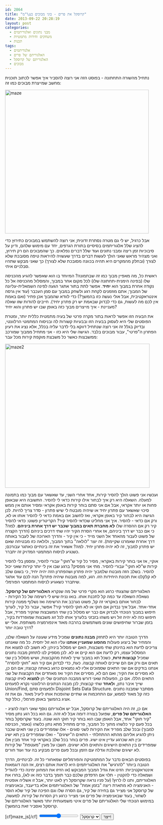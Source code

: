 ```yaml
---
id: 2864
title: "קרוסקל את פרים - בוני מבוכים בע\"מ"
date: 2013-09-22 20:28:19
layout: post
categories: 
  - מבני נתונים ואלגוריתמים
  - משחקים וחידות מתמטיות
  - תכנות
tags: 
  - אלגוריתמים
  - האלגוריתם של פרים
  - האלגוריתם של קרוסקל
  - מבוכים
---
```

נתחיל מהשורה התחתונה - בפוסט הזה אני רוצה להסביר איך אפשר לכתוב תוכנית מחשב שמייצרת מבוכים כמו זה:

<a href="{{site.baseurl}}{{site.post_images}}/2013/09/maze.png"><img src="{{site.baseurl}}{{site.post_images}}/2013/09/maze.png" alt="maze" width="472" height="472" class="alignnone size-full wp-image-2865" /></a>

אבל כרגיל, יש לי גם מטרה נסתרת זדונית; אני רוצה להשתמש במבוכים כתירוץ כדי להציג שלל אלגוריתמים בסיסיים בתורת הגרפים, יחד עם מימוש שלהם, ודיון על סיבוכיות זמן ריצה ומבני נתונים ועוד שלל דברים נפלאים. כך שהמבוכים הם רק תירוץ, ואני מצהיר מראש שאני הולך לעשות דברים בדרך שעשויה להיראות טיפה מסובכת שלא לצורך (ובחלק מהמקרים היא תהיה בכוונה מסובכת שלא לצורך) כך שאני מבקש שתהיו סבלניים איתי.

ראשית כל, מה מאפיין מבוך כמו זה שבתמונה? המיוחד בו הוא שאפשר להגיע מהכניסה שלו (בפינה הימנית-תחתונה שלו) לכל מקום אחר במבוך, והמסלול מהכניסה אל כל נקודה אחרת במבוך הוא <strong>יחיד</strong>. אפשר לתת בתור אתגר הגעה לפינה השמאלית-עליונה של המבוך; אתם מוזמנים לקחת רגע ולשחק במבוך עם סמן העכבר (עוד אין גרסה אינטראקטיבית, אבל אולי נעשה כזו בהמשך?) כדי לוודא שהמבוך אכן פתיר (ואם באמת אין לכם מה לעשות, גם כדי לבדוק שבאמת יש רק פתרון יחיד). חייבים להודות שזו שאלה מעניינת - איך מייצרים מבוך כזה באופן שבו יש פתרון והוא יחיד?

את הבעיה הזו אפשר לראות בתור מקרה פרטי של בעיה מתמטית כללית יותר, ומטרת הפוסטים שלי היא לעסוק בבעיה הזו ובבעיות קשורות לה ובניסוח המתמטי הרלוונטי, ובדיוק בגלל זה אני רוצה שנתחיל דווקא בלי לדבר עליה בכלל, אלא נציג את רעיון הפתרון ה"פרטי", עבור מבוכים בלבד. הגישה שלי היא כזו - אני מתחיל ממבוך שמורכב ממשבצות כאשר כל משבצת מוקפת קירות מכל עבר:

<a href="{{site.baseurl}}{{site.post_images}}/2013/09/maze2.png"><img src="{{site.baseurl}}{{site.post_images}}/2013/09/maze2.png" alt="maze2" width="475" height="473" class="alignnone size-full wp-image-2867" /></a>

ועכשיו אני פשוט הולך להסיר קירות, אחד אחרי השני, עד שאשאר עם מבוך כמו בתמונה למעלה. השאלה היא רק איך לבחור אילו קירות כדאי לי להסיר. התשובה היא שבאופן פחות או יותר אקראי, אבל אם אני סתם בוחר קירות באופן אקראי ומסיר אותם אין ממש סיכוי שאשאר עם פתרון יחיד או שיהיה מובטח לי שיש פתרון - סדר צריך להיות. לכן הגישה היא לבחור קיר באופן אקראי, ואז לחשוב אם באמת כדאי לי להסיר אותו או לא, ורק אם כדאי - להסיר. איך אני מחליט שכדאי להסיר קיר? הקריטריון פשוט: כדאי להסיר קיר רק אם ההסרה שלו <strong>לא מחברת תאים במבוך שכבר יש דרך אחרת ביניהם</strong>. למה? כי אם כבר יש דרך ביניהם, אז אחרי הסרת הקיר יהיו שתי דרכים ביניהם (הדרך הקצרה של פשוט לעבור מהאחד אל השני מייד - כי אין קיר - והדרך הארוכה של לעבור באותה דרך אחרת שאמרנו שקיימת). זה יוצר "לולאה" בתוך המבוך, ולולאה כזו מבטיחה שאם יש פתרון למבוך, זה לא יהיה פתרון יחיד. למה? אשאיר את זה בינתיים כאתגר עבורכם; כשנגיע לניסוח המתמטי המדויק זה יתברר.

אוקיי, אז אני בוחר קירות באקראי, מסיר כל קיר ש"חוקי" עבורי להסיר, ומסמן בלי להסיר קירות ש"לא חוקי" עבורי להסיר. מתי אני מפסיק? ברגע שבו אין לי יותר קירות שאני יכול להסיר. בשלב הזה מובטח שלמבוך יהיה פתרון ושהפתרון הזה יהיה יחיד, כי בשום שלב לא קלקלנו את תכונת היחידות הזו. רגע, למה מובטח שיהיה פתרון? הנה לכם עוד אתגר שיתברר כשאגיע לניסוח המתמטי הפורמלי.

האלגוריתם שהצגתי כרגע הוא מקרי פרטי של מה שנקרא <strong>האלגוריתם של קרוסקל</strong>. נשאלת השאלה עד כמה קל לתכנת אותו. בואו נניח שיש לי רשימה של כל הקירות - לבחור אותם באקראי זה קל, פשוט נערבב את הרשימה ואז נשלוף ממנה קירות אחד-אחד. אבל איך נבדוק אם חוקי או לא חוקי להסיר קיר? אפשר, עבור כל קיר, לערוך חיפוש במבוך הנוכחי ולבדוק אם כבר יש מסלול בין שתי המשבצות שהקיר מפריד, אבל חיפוש כזה לא יהיה זול ויש משהו בזבזני בלערוך אותו לכל זוג משבצות שמופרדות בקיר, בזמן שברור שחיפושים שונים משתמשים בהרבה מאוד אינפורמציה משותפת. אולי יש דרך טובה יותר?

הדרך הטובה יותר היא לתחזק <strong>מבנה נתונים</strong> שמכיל מידע שעונה על השאלה שלנו, והמחיר של ביצוע פעולות <strong>מהסוג שמעניין אותנו</strong> עליו הוא זול יחסית. כל מה שאנחנו צריכים לדעת הוא בהינתן שתי משבצות, האם יש מסלול ביניהן; לא חשוב לנו למצוא את המסלול עצמו, רק לדעת אם הוא קיים או לא. לכן מספיק לנו לתחזק מבנה נתונים שמכיל <strong>קבוצות זרות</strong>, כשכל תא במבוך שייך לאחת מהקבוצות, ושיש מסלול בין שני תאים אם ורק אם הם שייכים לאותה קבוצה. כעת, כדי לבדוק אם קיר הוא "חוקי להסרה" אנחנו בודקים אם שני התאים שסמוכים אליו לא נמצאים כרגע באותה קבוצה; אם הם כן, לא מסירים את הקיר; ואם הם לא, מסירים את הקיר ואז מאחדים את הקבוצות של שני התאים הללו. אם כן, הפעולות שאני דורש ממבנה הנתונים שלי הן <strong>למצוא</strong> לאיזו קבוצה שייך איבר נתון, ו<strong>לאחד</strong> שתי קבוצות; לכן מבנה הנתונים הרלוונטי נקרא לפעמים Union/Find, ולפעמים סתם Disjoint Sets Data Structure. מסתבר שמבנה נתונים כזה קל מאוד לממש, עם התחכמות או שתיים שהופכות אותו ליעיל מאוד. גם את זה אציג בהמשך באופן פורמלי, כולל קוד.

אם כן, זה היה האלגוריתם של קרוסקל, אבל יש אלגוריתם נוסף שאני רוצה להציג - <strong>האלגוריתם של פרים</strong>, שפועל בצורה דומה אבל לא זהה. גם הוא בכל רגע נתון מסיר "קיר חוקי" אחד, אבל האופן שבו הוא בוחר קיר חוקי הוא שונה. בעוד שקרוסקל בוחר בכל פעם קיר כלשהו מתוך כל המבוך, פרים מתחיל מתא נתון כלשהו (נאמר, הכניסה למבוך) ובכל שלב מפריד את הקירות לשני סוגים - אלו שמפרידים בין שני תאים שכבר ניתן להגיע אליהם מהתא ההתחלתי - התאים ה"ישיגים" - ואלו שמפרידים בין תא ישיג ובין תא שכרגע עדיין אינו ישיג. פרים בוחר בכל שלב באקראי קיר אחד מבין אלו שמפרידים בין התאים הישיגים והתאים הלא ישיגים. חשבו על מעין "מעטפת" של קירות לא ישיגים שהולכת וגדלה עם הזמן ובכל פעם פרים מבקיע בה עוד ועוד חורים.

בפוסטים הבאים נדבר על המתמטיקה והפורמליזם שמאחורי כל זה. לבינתיים, הדרך הטובה ביותר "להרגיש" את האלגוריתמים היא לראות אותם רצים, אז הנה דוגמאות אינטראקטיביות: הזינו את גודל המבוך המבוקש (או הזיזו את המחוון ימינה כדי להגדיל ושמאלה כדי להקטין - תלוי אם הדפדפן שלכם כבר תומך בדבר כזה או לא), בחרו את האלגוריתם, ותנו לו לרוץ! (על פניו נראה שקרוסקל רץ לאט יותר, אבל זו אשליה אופטית - האנימציה לא מתארת ריצה "בזמן אמת" של האלגוריתמים אלא בדיעבד, ובאנימציה של קרוסקל אני מצייר גם בחירה של קיר, גם הסרה שלו וגם הפיכה של קיר שלא הוסר לשחור, בעוד שבאנימציה של פרים אני מצייר כרגע רק הסרות של קירות. למעשה, במימוש הנוכחי שלי האלגוריתם של פרים איטי משמעותית יותר מאשר האלגוריתם של קרוסקל ואסביר זאת בהמשך).

[cf]maze_js[/cf]
<span>
<input type="range" min="2" max="20" id="maze_size" dir="ltr">
		<select id="alg_type">
			<option value="kruskal">קרוסקל</option>
			<option value="prim">פרים</option>
		</select>
		<input type="button" value="ייצר!" onclick="Game.animate_generation()" />
</span>
		<br />
		<canvas id="canvas" width="600" height="600">
		</canvas>
